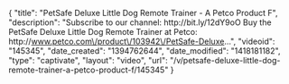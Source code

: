 {
    "title": "PetSafe Deluxe Little Dog Remote Trainer - A Petco Product F",
    "description": "Subscribe to our channel: http:\/\/bit.ly\/12dY9oO Buy the PetSafe Deluxe Little Dog Remote Trainer at Petco: http:\/\/www.petco.com\/product\/103942\/PetSafe-Deluxe...",
    "videoid": "145345",
    "date_created": "1394762644",
    "date_modified": "1418181182",
    "type": "captivate",
    "layout": "video",
    "url": "\/v\/petsafe-deluxe-little-dog-remote-trainer-a-petco-product-f\/145345"
}